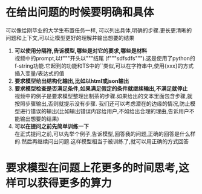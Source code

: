 # 在给出问题的时候要明确和具体
可以像给刚毕业的大学生布置任务一样, 可以列出具体,明确的步骤.更长更清晰的问题和上下文,可以让模型更好的理解并输出想要的结果
1. **可以使用分隔符,告诉模型,哪些是对它的要求,哪些是材料**  
   视频中的prompt,以f"""开头以"""结尾 (f"""sdfsdfs""").这是使用了python的f-string功能.它起到的功能和TS中的``类似,可以在字符串中,使用{xxx}的方式插入变量/表达式的值
2. **要求模型给出结构化输出,比如以html或json输出**
3. **要求模型检查是否满足条件,如果满足假定的条件就继续输出,不满足就停止**  
   视频中的例子是要求模型整理出制茶的步骤.如果给出的文本里面包含步骤,就按照步骤输出,否则就提示没有步骤. 我们还可以考虑潜在的边缘的情况,防止模型进行错误的输出(比如输出错误内容给用户,不如给出合理的理由,告诉用户不能输出想要的结果)
4. **可以在提问之前先简单训练一下**  
   在正式提问之前,可以先举个例子,告诉模型,回答我的问题,正确的回答是什么样的.然后再继续问出问题.这样模型相当于被训练了,就可以用正确的方式回答

# 要求模型在问题上花更多的时间思考,这样可以获得更多的算力
